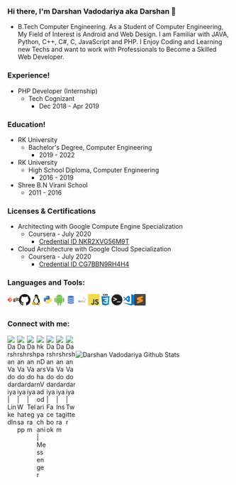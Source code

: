 ### Hi there, I'm Darshan Vadodariya aka Darshan 👋
  - B.Tech Computer Engineering. As a Student of Computer Engineering, My Field of Interest is Android and Web Design. I am Familiar with JAVA, Python, C++, C#, C, JavaScript and PHP. I Enjoy Coding and Learning new Techs and want to work with Professionals to Become a Skilled Web Developer.

### Experience!
  - PHP Developer (Internship)
    - Tech Cognizant
      - Dec 2018 - Apr 2019

### Education!
  - RK University
    - Bachelor's Degree, Computer Engineering
      - 2019 - 2022
  - RK University
    - High School Diploma, Computer Engineering
      - 2016 - 2019
  - Shree B.N Virani School
     - 2011 - 2016

### Licenses & Certifications
  - Architecting with Google Compute Engine Specialization
    - Coursera - July 2020
      - [Credential ID NKR2XVG56M9T](https://www.coursera.org/account/accomplishments/specialization/certificate/NKR2XVG56M9T)
  - Cloud Architecture with Google Cloud Specialization
    - Coursera - July 2020
      - [Credential ID CG7BBN9RH4H4](https://www.coursera.org/account/accomplishments/professional-cert/certificate/CG7BBN9RH4H4)
  
### Languages and Tools:

<img align="left" alt="Git" width="26px" src="https://raw.githubusercontent.com/github/explore/80688e429a7d4ef2fca1e82350fe8e3517d3494d/topics/git/git.png" />
<img align="left" alt="GitHub" width="26px" src="https://raw.githubusercontent.com/github/explore/78df643247d429f6cc873026c0622819ad797942/topics/github/github.png" />
<img align="left" alt="Linux" width="26px" src="https://raw.githubusercontent.com/github/explore/master/topics/linux/linux.png" />
<img align="left" alt="Python" width="26px" src="https://raw.githubusercontent.com/github/explore/master/topics/python/python.png" />
<img align="left" alt="Android" width="26px" src="https://raw.githubusercontent.com/github/explore/master/topics/android/android.png" />
<img align="left" alt="SQL" width="26px" src="https://raw.githubusercontent.com/github/explore/80688e429a7d4ef2fca1e82350fe8e3517d3494d/topics/sql/sql.png" />
<img align="left" alt="MySQL" width="26px" src="https://raw.githubusercontent.com/github/explore/80688e429a7d4ef2fca1e82350fe8e3517d3494d/topics/mysql/mysql.png" />
<img align="left" alt="JavaScript" width="26px" src="https://raw.githubusercontent.com/github/explore/80688e429a7d4ef2fca1e82350fe8e3517d3494d/topics/javascript/javascript.png" />
<img align="left" alt="CSS3" width="26px" src="https://raw.githubusercontent.com/github/explore/80688e429a7d4ef2fca1e82350fe8e3517d3494d/topics/css/css.png" />
<img align="left" alt="HTML5" width="26px" src="https://raw.githubusercontent.com/github/explore/80688e429a7d4ef2fca1e82350fe8e3517d3494d/topics/terminal/terminal.png" />
<img align="left" alt="Visual Studio Code" width="26px" src="https://raw.githubusercontent.com/github/explore/80688e429a7d4ef2fca1e82350fe8e3517d3494d/topics/visual-studio-code/visual-studio-code.png" />
<img align="left" alt="Sublime Text" width="26px" src="https://raw.githubusercontent.com/github/explore/master/topics/sublime-text/sublime-text.png" />

<br />
<br />

### Connect with me:

[<img align="left" alt="DarshanVadodariya | LinkedIn" width="22px" src="https://cdn.jsdelivr.net/npm/simple-icons@3.3.0/icons/linkedin.svg" />][linkedin]
[<img align="left" alt="DarshanVadodariya | Whatsapp" width="22px" src="https://cdn.jsdelivr.net/npm/simple-icons@3.3.0/icons/whatsapp.svg" />][whatsapp]
[<img align="left" alt="DarshanVadodariya | Telegram" width="22px" src="https://cdn.jsdelivr.net/npm/simple-icons@3.3.0/icons/telegram.svg" />][telegram]
[<img align="left" alt="hkpanDarshanVadodariyachani | Messenger" width="22px" src="https://cdn.jsdelivr.net/npm/simple-icons@3.3.0/icons/messenger.svg" />][messenger]
[<img align="left" alt="DarshanVadodariya | Facebook" width="22px" src="https://cdn.jsdelivr.net/npm/simple-icons@3.3.0/icons/facebook.svg" />][facebook]
[<img align="left" alt="DarshanVadodariya | Instagram" width="22px" src="https://cdn.jsdelivr.net/npm/simple-icons@v3/icons/instagram.svg" />][instagram]
[<img align="left" alt="DarshanVadodariya | Twitter" width="22px" src="https://cdn.jsdelivr.net/npm/simple-icons@v3/icons/twitter.svg" />][twitter]

<br />
<br />

<img align="left" alt="Darshan Vadodariya Github Stats" src="https://github-readme-stats.vercel.app/api?username=akadarshan&show_icons=true&hide_border=true" />

<br />
<br />



[linkedin]: https://www.linkedin.com/in/darshanvadodariya/
[whatsapp]: https://api.whatsapp.com/send?phone=9879354039&text=Hi&source=&data=&app_absent=
[telegram]: https://t.me/darshanvadodariya
[messenger]: https://m.me/akadarshan
[facebook]: https://fb.com/akadarshan
[instagram]: https://www.instagram.com/darshan.vadodariya/
[twitter]: https://twitter.com/akadarshan/
